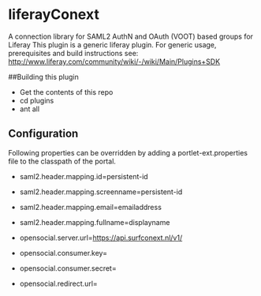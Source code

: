 liferayConext
=============

A connection library for SAML2 AuthN and OAuth (VOOT) based groups for Liferay
This plugin is a generic liferay plugin. For generic usage, prerequisites and build instructions see: http://www.liferay.com/community/wiki/-/wiki/Main/Plugins+SDK

##Building this plugin
* Get the contents of this repo
* cd plugins
* ant all

## Configuration
Following properties can be overridden by adding a portlet-ext.properties file to the classpath of the portal.

* saml2.header.mapping.id=persistent-id
* saml2.header.mapping.screenname=persistent-id
* saml2.header.mapping.email=emailaddress
* saml2.header.mapping.fullname=displayname

* opensocial.server.url=https://api.surfconext.nl/v1/

* opensocial.consumer.key=
* opensocial.consumer.secret=
* opensocial.redirect.url=

